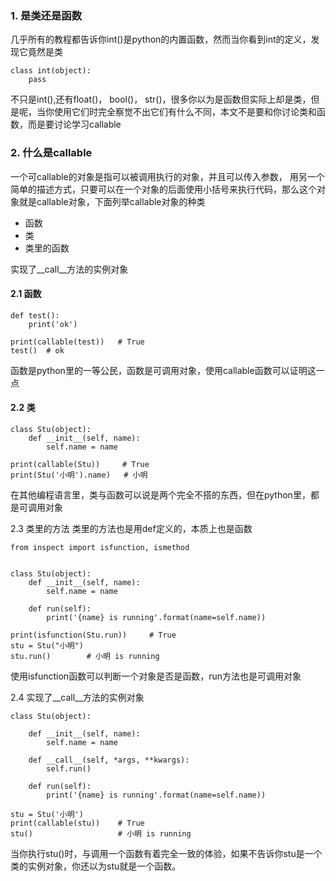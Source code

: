 ### 1. 是类还是函数
几乎所有的教程都告诉你int()是python的内置函数，然而当你看到int的定义，发现它竟然是类
~~~
class int(object):
    pass
~~~
不只是int(),还有float()， bool()， str()，很多你以为是函数但实际上却是类，但是呢，当你使用它们时完全察觉不出它们有什么不同，本文不是要和你讨论类和函数，而是要讨论学习callable

### 2. 什么是callable
一个可callable的对象是指可以被调用执行的对象，并且可以传入参数， 用另一个简单的描述方式，只要可以在一个对象的后面使用小括号来执行代码，那么这个对象就是callable对象，下面列举callable对象的种类

- 函数
- 类
- 类里的函数

实现了__call__方法的实例对象
#### 2.1 函数
~~~
def test():
    print('ok')

print(callable(test))   # True
test()  # ok
~~~
函数是python里的一等公民，函数是可调用对象，使用callable函数可以证明这一点

#### 2.2 类
~~~
class Stu(object):
    def __init__(self, name):
        self.name = name

print(callable(Stu))     # True
print(Stu('小明').name)   # 小明
~~~
在其他编程语言里，类与函数可以说是两个完全不搭的东西，但在python里，都是可调用对象

2.3 类里的方法
类里的方法也是用def定义的，本质上也是函数
~~~
from inspect import isfunction, ismethod


class Stu(object):
    def __init__(self, name):
        self.name = name

    def run(self):
        print('{name} is running'.format(name=self.name))

print(isfunction(Stu.run))     # True
stu = Stu("小明")
stu.run()        # 小明 is running
~~~
使用isfunction函数可以判断一个对象是否是函数，run方法也是可调用对象

2.4 实现了__call__方法的实例对象
~~~
class Stu(object):

    def __init__(self, name):
        self.name = name

    def __call__(self, *args, **kwargs):
        self.run()

    def run(self):
        print('{name} is running'.format(name=self.name))

stu = Stu('小明')
print(callable(stu))    # True
stu()                   # 小明 is running
~~~
当你执行stu()时，与调用一个函数有着完全一致的体验，如果不告诉你stu是一个类的实例对象，你还以为stu就是一个函数。